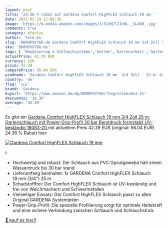 ```yaml
---
layout: post
title: '24.36 % rabat auf Gardena Comfort HighFLEX Schlauch 19 mm '
date: 2021-03-29 11:08:38
image: 'https://m.media-amazon.com/images/I/51tN7lI1VdL._SL400_.jpg'
comments: true
category: ofertas
author: 'tole.es'
slug: 'B00HPXV766-de Gardena Comfort HighFLEX Schlauch 19 mm 3/4 Zoll 25 m:...'
sku: 'B00HPXV766-de'
tags: [ 'Bewässerung & Schlauchsysteme','Garten','Gartenarbeit','Gartenschläuche','Gartenschläuche & Zubehör','Regular Stores','Shops','gardena', ]
actualPrice: 42.39 EUR
currency: EUR
price: 42.39
comparePrice: 56.04 EUR
prodname: 'Gardena Comfort HighFLEX Schlauch 19 mm  3/4 Zoll   25 m: Gartenschlauch mit Power-Grip-Profil  30 bar Berstdruck  formstabil  UV-beständig  18083-20 '
country: 'de'
flag: '🇩🇪'
brand: 'Gardena'
buyurl: 'https://www.amazon.de/dp/B00HPXV766/?tag=tolees0ca-21'
descuento: '24.36'
average: '42.39'
---
```


Es gibt ein [Gardena Comfort HighFLEX Schlauch 19 mm  3/4 Zoll   25 m: Gartenschlauch mit Power-Grip-Profil  30 bar Berstdruck  formstabil  UV-beständig  18083-20 ](https://www.amazon.de/dp/B00HPXV766/?tag=tolees0ca-21) mit aktuellem Preis 42.39 EUR (original: 56.04 EUR) 24.36 % Rabatt hier:

[![Gardena Comfort HighFLEX Schlauch 19 mm ](https://m.media-amazon.com/images/I/51tN7lI1VdL._SL400_.jpg)](https://www.amazon.de/dp/B00HPXV766/?tag=tolees0ca-21)

ℹ️:

- Hochwertig und robust: Der Schlauch aus PVC-Spiralgewebe hält einem Wasserdruck bis 30 bar stand
- Lieferumfang beinhaltet: 1x GARDENA Comfort HighFLEX Schlauch 19 mm (3/4") 25 m
- Schadstofffrei: Der Comfort HighFLEX Schlauch ist UV-beständig und frei von Weichmachern und Schwermetallen
- Vielseitiger Einsatz: Der Comfort HighFLEX Schlauch passt zu allen Original GARDENA Systemteilen
- Power-Grip-Profil: Die spezielle Profilierung sorgt für optimale Haltekraft und eine sichere Verbindung zwischen Schlauch und Schlauchstück

[🛒 kauf es hier!!](https://www.amazon.de/dp/B00HPXV766/?tag=tolees0ca-21)
